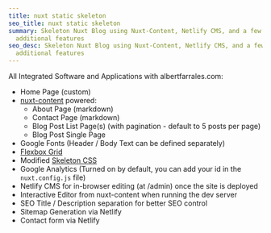 ```yaml
---
title: nuxt static skeleton
seo_title: nuxt static skeleton
summary: Skeleton Nuxt Blog using Nuxt-Content, Netlify CMS, and a few
  additional features
seo_desc: Skeleton Nuxt Blog using Nuxt-Content, Netlify CMS, and a few
  additional features
---
```

All Integrated Software and Applications with albertfarrales.com:

- Home Page (custom)
- [nuxt-content](https://content.nuxtjs.org/) powered:
    - About Page (markdown)
    - Contact Page (markdown)
    - Blog Post List Page(s) (with pagination - default to 5 posts per page)
    - Blog Post Single Page
- Google Fonts (Header / Body Text can be defined separately)
- [Flexbox Grid](http://flexboxgrid.com/)
- Modified [Skeleton CSS](http://getskeleton.com/)
- Google Analytics (Turned on by default, you can add your id in the `nuxt.config.js` file)
- Netlify CMS for in-browser editing (at /admin) once the site is deployed
- Interactive Editor from nuxt-content when running the dev server
- SEO Title / Description separation for better SEO control
- Sitemap Generation via Netlify
- Contact form via Netlify
